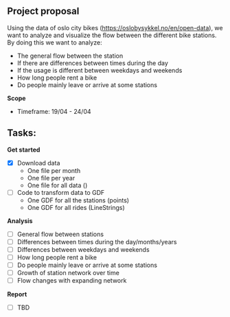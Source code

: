 ## Project proposal

Using the data of oslo city bikes (https://oslobysykkel.no/en/open-data), we want to analyze and visualize the flow between the different bike stations. By doing this we want to analyze:

- The general flow between the station
- If there are differences between times during the day
- If the usage is different between weekdays and weekends
- How long people rent a bike
- Do people mainly leave or arrive at some stations

**Scope**

- Timeframe: 19/04 - 24/04

## Tasks:

**Get started**

- [x] Download data
  - One file per month
  - One file per year
  - One file for all data ()
- [ ] Code to transform data to GDF
  - One GDF for all the stations (points)
  - One GDF for all rides (LineStrings)

**Analysis**

- [ ] General flow between stations
- [ ] Differences between times during the day/months/years
- [ ] Differences between weekdays and weekends
- [ ] How long people rent a bike
- [ ] Do people mainly leave or arrive at some stations
- [ ] Growth of station network over time
- [ ] Flow changes with expanding network

**Report**

- [ ] TBD

